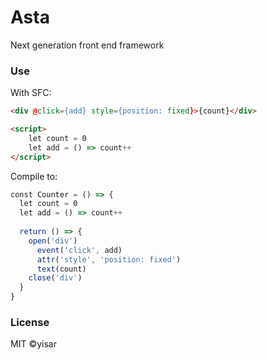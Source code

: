 # Asta

Next generation front end framework

### Use

With SFC:

```html
<div @click={add} style={position: fixed}>{count}</div>

<script>
    let count = 0
    let add = () => count++
</script>
```

Compile to:

```js
const Counter = () => {
  let count = 0
  let add = () => count++
  
  return () => {
    open('div')
      event('click', add)
      attr('style', 'position: fixed')
      text(count)
    close('div')  
  }
}
```

### License

MIT ©yisar

